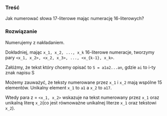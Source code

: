 ### Treść
Jak numerować słowa 17-literowe mając numerację 16-literowych?

### Rozwiązanie
Numerujemy z nakładaniem. 

Dokładniej, mając `x_1, x_2, ..., x_k` 16-literowe numeracje, tworzymy pary `<x_1, x_2>, <x_2, x_3>, ..., <x_{k-1}, x_k>`.

Załóżmy, że tekst który chcemy opisać to `S = a1a2...an`, gdzie `ai` to i-ty znak napisu S

Możemy zauważyć, że teksty numerowane przez `x_1` i `x_2` mają wspólne 15 elementów. Unikalny element `x_1` to `a1` a `x_2` to `a17`.

Wtedy para z = `<x_1, x_2>` wskazuje na tekst numerowany przez `x_1` oraz unikalną literę `x_2`(co jest równoważne unikalnej literze `x_1` oraz tekstowi `x_2`).
